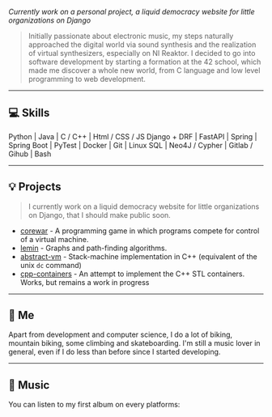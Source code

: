 _Currently work on a personal project, a liquid democracy website for little organizations on Django_

> Initially passionate about electronic music, my steps naturally approached the digital world via sound synthesis and the realization of virtual synthesizers, especially on NI Reaktor.
I decided to go into software development by starting a formation at the 42 school, which made me discover a whole new world, from C language and low level programming to web development.

-----
## 💻 Skills 

Python  | Java | C / C++ | Html / CSS / JS
Django + DRF | FastAPI  | Spring | Spring Boot |
PyTest | Docker | Git | Linux 
SQL | Neo4J / Cypher | Gitlab / Gihub | Bash

------
## 💡 Projects

> I currently work on a liquid democracy website for little organizations on Django, that I should make public soon.
 
 - [corewar]() - A programming game in which programs compete for control of a virtual machine.
 - [lemin]() - Graphs and path-finding algorithms.
 - [abstract-vm]() - Stack-machine implementation in C++ (equivalent of the unix `dc` command) 
 - [cpp-containers]() - An attempt to implement the C++ STL containers. Works, but remains a work in progress

---
## 👤 Me

Apart from development and computer science, I do a lot of biking, mountain biking, some climbing and skateboarding. I'm still a music lover in general, even if I do less than before since I started developing.

---
## 🎹 Music

You can listen to my first album on every platforms: 



